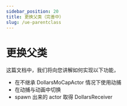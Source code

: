 ```yaml
---
sidebar_position: 20
title: 更换父类（完善中）
slug: /ue-parentclass
---
```


# 更换父类

这篇文档中，我们将向您讲解如何实现以下功能，

- 在不继承 DollarsMoCapActor 情况下使用动捕
- 在动捕与动画中切换
- spawn 出来的 actor 取得 DollarsReceiver


